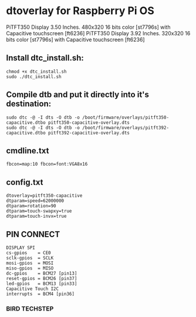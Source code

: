 # dtoverlay for Raspberry Pi OS
PiTFT350 Display 3.50 Inches. 480x320 16 bits color [st7796s] with Capacitive touchscreen [ft6236] 
PiTFT350 Display 3.92 Inches. 320x320 16 bits color [st7796s] with Capacitive touchscreen [ft6236] 

## Install dtc_install.sh:
~~~~
chmod +x dtc_install.sh
sudo ./dtc_install.sh
~~~~

## Compile dtb and put it directly into it's destination:
~~~~
sudo dtc -@ -I dts -O dtb -o /boot/firmware/overlays/pitft350-capacitive.dtbo pitft350-capacitive-overlay.dts
sudo dtc -@ -I dts -O dtb -o /boot/firmware/overlays/pitft392-capacitive.dtbo pitft392-capacitive-overlay.dts
~~~~
## cmdline.txt
~~~~
fbcon=map:10 fbcon=font:VGA8x16
~~~~
## config.txt
~~~~
dtoverlay=pitft350-capacitive
dtparam=speed=62000000
dtparam=rotation=90
dtparam=touch-swapxy=true
dtparam=touch-invx=true
~~~~

## PIN CONNECT
~~~~
DISPLAY SPI
cs-gpios    = CE0
sclk-gpios  = SCLK
mosi-gpios  = MOSI
miso-gpios  = MISO
dc-gpios    = BCM27 [pin13]
reset-gpios = BCM26 [pin37]
led-gpios   = BCM13 [pin33]
Capacitive Touch I2C
interrupts  = BCM4 [pin36]
~~~~
### BIRD TECHSTEP
